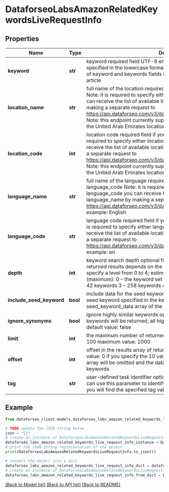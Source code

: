 # DataforseoLabsAmazonRelatedKeywordsLiveRequestInfo


## Properties

Name | Type | Description | Notes
------------ | ------------- | ------------- | -------------
**keyword** | **str** | keyword required field UTF-8 encoding the keywords should be specified in the lowercase format learn more about rules and limitations of keyword and keywords fields in DataForSEO APIs in this Help Center article | [optional] 
**location_name** | **str** | full name of the location required field if you don’t specify location_code Note: it is required to specify either location_name or location_code you can receive the list of available locations with their location_name by making a separate request to https://api.dataforseo.com/v3/dataforseo_labs/locations_and_languages; Note: this endpoint currently supports the US, Egypt, Saudi Arabia, and the United Arab Emirates locations only; example: United States | [optional] 
**location_code** | **int** | location code required field if you don’t specify location_name Note: it is required to specify either location_name or location_code you can receive the list of available locations with their location_code by making a separate request to https://api.dataforseo.com/v3/dataforseo_labs/locations_and_languages; Note: this endpoint currently supports the US, Egypt, Saudi Arabia, and the United Arab Emirates locations only; example: 2840 | [optional] 
**language_name** | **str** | full name of the language required field if you don’t specify language_code Note: it is required to specify either language_name or language_code you can receive the list of available locations with their language_name by making a separate request to https://api.dataforseo.com/v3/dataforseo_labs/locations_and_languages example: English | [optional] 
**language_code** | **str** | language code required field if you don’t specify language_name Note: it is required to specify either language_name or language_code you can receive the list of available locations with their language_code by making a separate request to https://api.dataforseo.com/v3/dataforseo_labs/locations_and_languages example: en | [optional] 
**depth** | **int** | keyword search depth optional field default value: 1; number of the returned results depends on the value you set in this field; you can specify a level from 0 to 4; estimated number of keywords for each level (maximum): 0 – the keyword set in the keyword field 1 – 6 keywords 2 – 42 keywords 3 – 258 keywords 4 – 1554 keywords | [optional] 
**include_seed_keyword** | **bool** | include data for the seed keyword optional field if set to true, data for the seed keyword specified in the keyword field will be provided in the seed_keyword_data array of the response default value: false | [optional] 
**ignore_synonyms** | **bool** | ignore highly similar keywords optional field if set to true only core keywords will be returned, all highly similar keywords will be excluded; default value: false | [optional] 
**limit** | **int** | the maximum number of returned keywords optional field default value: 100 maximum value: 1000 | [optional] 
**offset** | **int** | offset in the results array of returned keywords optional field default value: 0 if you specify the 10 value, the first ten keywords in the results array will be omitted and the data will be provided for the successive keywords | [optional] 
**tag** | **str** | user-defined task identifier optional field the character limit is 255 you can use this parameter to identify the task and match it with the result you will find the specified tag value in the data object of the response | [optional] 

## Example

```python
from dataforseo_client.models.dataforseo_labs_amazon_related_keywords_live_request_info import DataforseoLabsAmazonRelatedKeywordsLiveRequestInfo

# TODO update the JSON string below
json = "{}"
# create an instance of DataforseoLabsAmazonRelatedKeywordsLiveRequestInfo from a JSON string
dataforseo_labs_amazon_related_keywords_live_request_info_instance = DataforseoLabsAmazonRelatedKeywordsLiveRequestInfo.from_json(json)
# print the JSON string representation of the object
print(DataforseoLabsAmazonRelatedKeywordsLiveRequestInfo.to_json())

# convert the object into a dict
dataforseo_labs_amazon_related_keywords_live_request_info_dict = dataforseo_labs_amazon_related_keywords_live_request_info_instance.to_dict()
# create an instance of DataforseoLabsAmazonRelatedKeywordsLiveRequestInfo from a dict
dataforseo_labs_amazon_related_keywords_live_request_info_from_dict = DataforseoLabsAmazonRelatedKeywordsLiveRequestInfo.from_dict(dataforseo_labs_amazon_related_keywords_live_request_info_dict)
```
[[Back to Model list]](../README.md#documentation-for-models) [[Back to API list]](../README.md#documentation-for-api-endpoints) [[Back to README]](../README.md)


